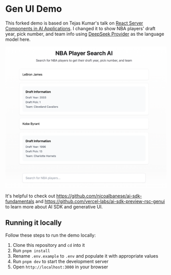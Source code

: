 # Gen UI Demo

This forked demo is based on Tejas Kumar's talk on [React Server Components in AI Applications](https://www.youtube.com/watch?v=fsAYMNl1Cj0). I changed it to show NBA players' draft year, pick number, and team info using [DeepSeek Provider](https://sdk.vercel.ai/providers/ai-sdk-providers/deepseek) as the language model here.

<img src="screenshot.png" alt="NBA Player Search AI interface" width="600" />

It's helpful to check out https://github.com/nicoalbanese/ai-sdk-fundamentals and https://github.com/vercel-labs/ai-sdk-preview-rsc-genui to learn more about AI SDK and generative UI.

## Running it locally

Follow these steps to run the demo locally:

1. Clone this repository and `cd` into it
2. Run `pnpm install`
3. Rename `.env.example` to `.env` and populate it with appropriate values
4. Run `pnpm dev` to start the development server
5. Open `http://localhost:3000` in your browser
